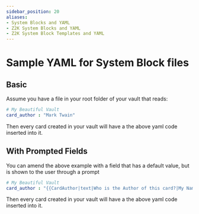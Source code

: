 ```yaml
---
sidebar_position: 20
aliases:
- System Blocks and YAML
- Z2K System Blocks and YAML
- Z2K System Block Templates and YAML
---
```



# Sample YAML for System Block files

## Basic 
Assume you have a file in your root folder of your vault that reads:
```yaml
# My Beautiful Vault
card_author : "Mark Twain"
```

Then every card created in your vault will have a the above yaml code inserted into it.

## With Prompted Fields 
You can amend the above example with a field that has a default value, but is shown to the user through a prompt
```yaml
# My Beautiful Vault
card_author : "{{CardAuthor|text|Who is the Author of this card?|My Name|My Name}}"
```

Then every card created in your vault will have a the above yaml code inserted into it.




